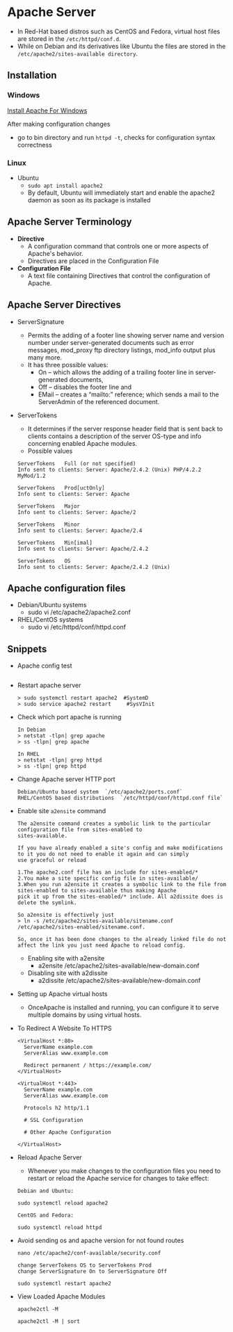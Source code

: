 # Apache Server

+ In Red-Hat based distros such as CentOS and Fedora, virtual host files are stored in the `/etc/httpd/conf.d`. 
+ While on Debian and its derivatives like Ubuntu the files are stored in the `/etc/apache2/sites-available directory`.




## Installation

### Windows
[Install Apache For Windows](https://www.apachelounge.com/download/)

After making configuration changes
+ go to bin directory and run `httpd -t`, checks for configuration syntax correctness

### Linux
- Ubuntu
  - `sudo apt install apache2` 
  - By default, Ubuntu will immediately start and enable the apache2 daemon as soon as its package is installed

## Apache Server Terminology
- **Directive**
  - A configuration command that controls one or more aspects of Apache's behavior. 
  - Directives are placed in the Configuration File
- **Configuration File**
  - A text file containing Directives that control the configuration of Apache.



## Apache Server Directives
- ServerSignature
  - Permits the adding of a footer line showing server name and version number under server-generated documents    such as error messages, mod_proxy ftp directory listings, mod_info output plus many more.
  - It has three possible values:
    - On – which allows the adding of a trailing footer line in server-generated documents,
    - Off – disables the footer line and
    - EMail – creates a “mailto:” reference; which sends a mail to the ServerAdmin of the referenced document.

- ServerTokens
  - It determines if the server response header field that is sent back to clients contains a description of the server OS-type and info concerning enabled Apache modules.
  - Possible values
  ```
  ServerTokens   Full (or not specified) 
  Info sent to clients: Server: Apache/2.4.2 (Unix) PHP/4.2.2 MyMod/1.2 

  ServerTokens   Prod[uctOnly] 
  Info sent to clients: Server: Apache 

  ServerTokens   Major 
  Info sent to clients: Server: Apache/2 

  ServerTokens   Minor 
  Info sent to clients: Server: Apache/2.4 

  ServerTokens   Min[imal] 
  Info sent to clients: Server: Apache/2.4.2 

  ServerTokens   OS 
  Info sent to clients: Server: Apache/2.4.2 (Unix)
  ```
  
## Apache configuration files
- Debian/Ubuntu systems
  - sudo vi /etc/apache2/apache2.conf
- RHEL/CentOS systems 
  - sudo vi /etc/httpd/conf/httpd.conf       
  
## Snippets

- Apache config test
  ```apachectl -t
  ```
- Restart apache server
  ```
  > sudo systemctl restart apache2  #SystemD
  > sudo service apache2 restart     #SysVInit
  ```

- Check which port apache is running
  ```
  In Debian
  > netstat -tlpn| grep apache
  > ss -tlpn| grep apache
  
  In RHEL
  > netstat -tlpn| grep httpd
  > ss -tlpn| grep httpd
  ```
  
- Change Apache server HTTP port
  ```
  Debian/Ubuntu based system  `/etc/apache2/ports.conf`
  RHEL/CentOS based distributions  `/etc/httpd/conf/httpd.conf file`
  ```

- Enable site `a2ensite` command
  ```
  The a2ensite command creates a symbolic link to the particular configuration file from sites-enabled to 
  sites-available. 
  
  If you have already enabled a site's config and make modifications to it you do not need to enable it again and can simply 
  use graceful or reload

  1.The apache2.conf file has an include for sites-enabled/*
  2.You make a site specific config file in sites-available/
  3.When you run a2ensite it creates a symbolic link to the file from sites-enabled to sites-available thus making Apache 
  pick it up from the sites-enabled/* include. All a2dissite does is delete the symlink.

  So a2ensite is effectively just 
  > ln -s /etc/apache2/sites-available/sitename.conf /etc/apache2/sites-enabled/sitename.conf. 
  
  So, once it has been done changes to the already linked file do not affect the link you just need Apache to reload config.
  ```
  - Enabling site with a2ensite
    - a2ensite /etc/apache2/sites-available/new-domain.conf
  - Disabling site with a2dissite
    - a2dissite /etc/apache2/sites-available/new-domain.conf
 
- Setting up Apache virtual hosts
  - OnceApache is installed and running, you can configure it to serve multiple domains by using virtual hosts.




- To Redirect A Website To HTTPS
  ```
  <VirtualHost *:80> 
    ServerName example.com
    ServerAlias www.example.com

    Redirect permanent / https://example.com/
  </VirtualHost>

  <VirtualHost *:443>
    ServerName example.com
    ServerAlias www.example.com

    Protocols h2 http/1.1

    # SSL Configuration

    # Other Apache Configuration

  </VirtualHost>

  ```

- Reload Apache Server
  - Whenever you make changes to the configuration files you need to restart or reload the Apache service for changes to take effect:
  ```
  Debian and Ubuntu:

  sudo systemctl reload apache2

  CentOS and Fedora:

  sudo systemctl reload httpd
  ```

- Avoid sending os and apache version for not found routes
  ```
  nano /etc/apache2/conf-available/security.conf

  change ServerTokens OS to ServerTokens Prod
  change ServerSignature On to ServerSignature Off

  sudo systemctl restart apache2
  ```

- View Loaded Apache Modules
  ```
  apache2ctl -M

  apache2ctl -M | sort
  ```

